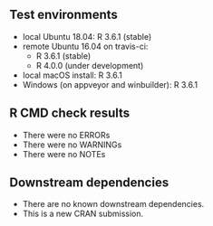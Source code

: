 ## Test environments
* local Ubuntu 18.04: R 3.6.1 (stable)
* remote Ubuntu 16.04 on travis-ci:
  * R 3.6.1 (stable)
  * R 4.0.0 (under development)
* local macOS install: R 3.6.1
* Windows (on appveyor and winbuilder): R 3.6.1

## R CMD check results
* There were no ERRORs
* There were no WARNINGs
* There were no NOTEs

## Downstream dependencies
* There are no known downstream dependencies.
* This is a new CRAN submission.
